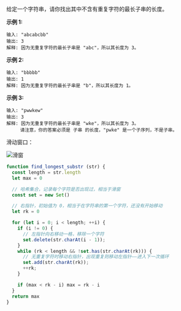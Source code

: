 给定一个字符串，请你找出其中不含有重复字符的最长子串的长度。

**示例 1:**
```
输入: "abcabcbb"
输出: 3 
解释: 因为无重复字符的最长子串是 "abc"，所以其长度为 3。
```

**示例 2:**
```
输入: "bbbbb"
输出: 1
解释: 因为无重复字符的最长子串是 "b"，所以其长度为 1。
```

**示例 3:**
```
输入: "pwwkew"
输出: 3
解释: 因为无重复字符的最长子串是 "wke"，所以其长度为 3。
     请注意，你的答案必须是 子串 的长度，"pwke" 是一个子序列，不是子串。
```

滑动窗口：

![滑窗](https://pic.downk.cc/item/5ee87bb02cb53f50fe9b37ca.png)

```js
function find_longest_substr (str) {
  const length = str.length
  let max = 0

  // 哈希集合，记录每个字符是否出现过，相当于滑窗
  const set = new Set()

  // 右指针，初始值为 0，相当于在字符串的第一个字符，还没有开始移动
  let rk = 0

  for (let i = 0; i < length; ++i) {
    if (i != 0) {
      // 左指针向右移动一格，移除一个字符
      set.delete(str.charAt(i - 1));
    }
    while (rk < length && !set.has(str.charAt(rk))) {
      // 无重复字符时移动右指针，出现重复则移动左指针——进入下一次循环
      set.add(str.charAt(rk));
      ++rk;
    }

    if (max < rk - i) max = rk - i
  }
  return max
}
```
